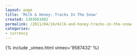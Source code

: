 ```yaml
---
layout: page
title: 'Milk & Honey: Tracks In The Snow'
created: 1303661082
permalink: /2011/04/24/milk-and-honey-tracks-in-the-snow
categories:
- currency
---
```

{% include _vimeo.html vimeo='9587432' %}
